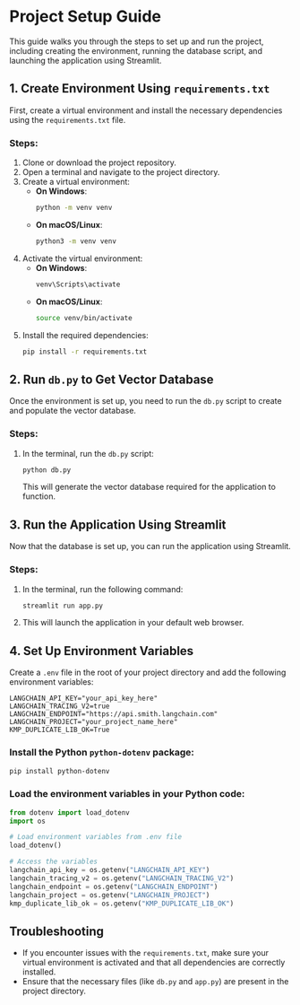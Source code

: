
# Project Setup Guide

This guide walks you through the steps to set up and run the project, including creating the environment, running the database script, and launching the application using Streamlit.

## 1. Create Environment Using `requirements.txt`

First, create a virtual environment and install the necessary dependencies using the `requirements.txt` file.

### Steps:
1. Clone or download the project repository.
2. Open a terminal and navigate to the project directory.
3. Create a virtual environment:
   - **On Windows**:
     ```bash
     python -m venv venv
     ```
   - **On macOS/Linux**:
     ```bash
     python3 -m venv venv
     ```
4. Activate the virtual environment:
   - **On Windows**:
     ```bash
     venv\Scripts\activate
     ```
   - **On macOS/Linux**:
     ```bash
     source venv/bin/activate
     ```
5. Install the required dependencies:
   ```bash
   pip install -r requirements.txt
   ```

## 2. Run `db.py` to Get Vector Database

Once the environment is set up, you need to run the `db.py` script to create and populate the vector database.

### Steps:
1. In the terminal, run the `db.py` script:
   ```bash
   python db.py
   ```

   This will generate the vector database required for the application to function.

## 3. Run the Application Using Streamlit

Now that the database is set up, you can run the application using Streamlit.

### Steps:
1. In the terminal, run the following command:
   ```bash
   streamlit run app.py
   ```

2. This will launch the application in your default web browser.

## 4. Set Up Environment Variables

Create a `.env` file in the root of your project directory and add the following environment variables:

```env
LANGCHAIN_API_KEY="your_api_key_here"
LANGCHAIN_TRACING_V2=true
LANGCHAIN_ENDPOINT="https://api.smith.langchain.com"
LANGCHAIN_PROJECT="your_project_name_here"
KMP_DUPLICATE_LIB_OK=True
```

### Install the Python `python-dotenv` package:
```bash
pip install python-dotenv
```

### Load the environment variables in your Python code:

```python
from dotenv import load_dotenv
import os

# Load environment variables from .env file
load_dotenv()

# Access the variables
langchain_api_key = os.getenv("LANGCHAIN_API_KEY")
langchain_tracing_v2 = os.getenv("LANGCHAIN_TRACING_V2")
langchain_endpoint = os.getenv("LANGCHAIN_ENDPOINT")
langchain_project = os.getenv("LANGCHAIN_PROJECT")
kmp_duplicate_lib_ok = os.getenv("KMP_DUPLICATE_LIB_OK")
```

## Troubleshooting

- If you encounter issues with the `requirements.txt`, make sure your virtual environment is activated and that all dependencies are correctly installed.
- Ensure that the necessary files (like `db.py` and `app.py`) are present in the project directory.
